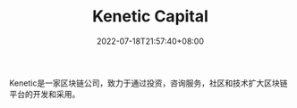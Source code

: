 ﻿---
weight: 
title: "Kenetic Capital"
description: "Kenetic是一家区块链公司，致力于通过投资，咨询服务，社区和技术扩大区块链平台的开发和采用"
date: 2022-07-18T21:57:40+08:00
lastmod: 2022-07-18T16:45:40+08:00
draft: false
authors: ["浮尘"]
featuredImage: "kenetic-capital.jpg"
link: "https://kenetic.capital/"
tags: ["投资机构","Kenetic Capital"]
categories: ["navigation"]
navigation: ["投资机构"]
lightgallery: true
toc: true
pinned: false
recommend: false
recommend1: false
---
Kenetic是一家区块链公司，致力于通过投资，咨询服务，社区和技术扩大区块链平台的开发和采用。
